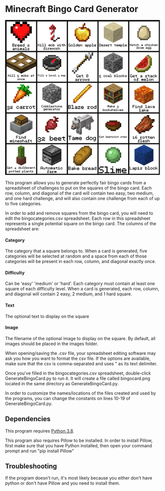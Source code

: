 # Minecraft Bingo Card Generator

![Sample Bingo Card](example.png "Sample Bingo Card")

This program allows you to generate perfectly fair bingo cards from a spreadsheet of challenges to put on the squares of the bingo card. Each row, column, and diagonal of the card will contain two easy, two medium, and one hard challenge, and will also contain one challenge from each of up to five categories.

In order to add and remove squares from the bingo card, you will need to edit the bingocategories.csv spreadsheet. Each row in this spreadsheet represents a single potential square on the bingo card. The columns of the spreadsheet are:
 #### Category
   The category that a square belongs to. When a card is generated, five categories will be selected at random and a space from each of those categories will be present in each row, column, and diagonal exactly once.
  ####  Difficulty 
   Can be 'easy' 'medium' or 'hard'. Each category must contain at least one square of each difficulty level. When a card is generated, each row, column, and diagonal will contain 2 easy, 2 medium, and 1 hard square. 
  #### Text 
  The optional text to display on the square 
  #### Image 
   The filename of the optional image to display on the square. By default, all images should be placed in the images folder. 
   
When opening/saving the .csv file, your spreadsheet editing software may ask you how you want to format the csv file. If the options are available, make sure that the csv is comma-separated and uses " as its text delimiter.

Once you've filled in the bingocategories.csv spreadsheet, double-click GenerateBingoCard.py to run it. It will create a file called bingocard.png located in the same directory as GenerateBingoCard.py.

In order to customize the names/locations of the files created and used by the programs, you can change the constants on lines 10-19 of GenerateBingoCard.py.

## Dependencies
This program requires [Python 3.8](https://www.python.org/downloads/).

This program also requires Pillow to be installed. In order to install Pillow, first make sure that you have Python installed, then open your command prompt and run "pip install Pillow"

## Troubleshooting
 If the program doesn't run, it's most likely because you either don't have python or don't have Pillow and you need to install them.
